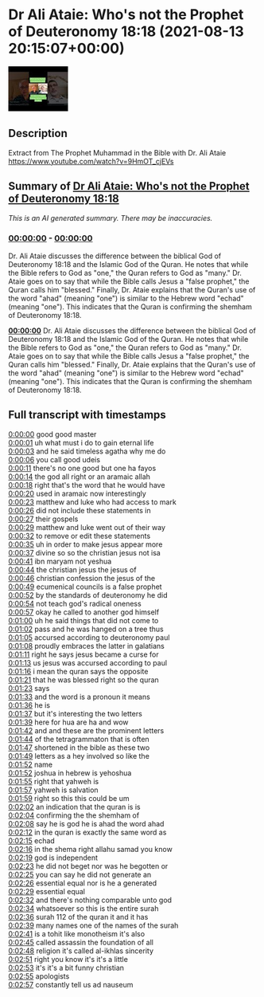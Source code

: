 # Dr Ali Ataie: Who's not the Prophet of Deuteronomy 18:18 (2021-08-13 20:15:07+00:00)

![alt Dr Ali Ataie: Who's not the Prophet of Deuteronomy 18:18](v_tKoiIxYGA.jpg "Dr Ali Ataie: Who's not the Prophet of Deuteronomy 18:18")

## Description

Extract from The Prophet Muhammad in the Bible with Dr. Ali Ataie https://www.youtube.com/watch?v=9HmOT_cjEVs

## Summary of [Dr Ali Ataie: Who's not the Prophet of Deuteronomy 18:18](https://www.youtube.com/watch?v=v_tKoiIxYGA)


*This is an AI generated summary. There may be inaccuracies. [](/)*

### [00:00:00](https://www.youtube.com/watch?v=v_tKoiIxYGA&t=0) - [00:00:00](https://www.youtube.com/watch?v=v_tKoiIxYGA&t=0)

 Dr. Ali Ataie discusses the difference between the biblical God of Deuteronomy 18:18 and the Islamic God of the Quran. He notes that while the Bible refers to God as "one," the Quran refers to God as "many." Dr. Ataie goes on to say that while the Bible calls Jesus a "false prophet," the Quran calls him "blessed." Finally, Dr. Ataie explains that the Quran's use of the word "ahad" (meaning "one") is similar to the Hebrew word "echad" (meaning "one"). This indicates that the Quran is confirming the shemham of Deuteronomy 18:18.

**[00:00:00](https://www.youtube.com/watch?v=v_tKoiIxYGA&t=0)**  Dr. Ali Ataie discusses the difference between the biblical God of Deuteronomy 18:18 and the Islamic God of the Quran. He notes that while the Bible refers to God as "one," the Quran refers to God as "many." Dr. Ataie goes on to say that while the Bible calls Jesus a "false prophet," the Quran calls him "blessed." Finally, Dr. Ataie explains that the Quran's use of the word "ahad" (meaning "one") is similar to the Hebrew word "echad" (meaning "one"). This indicates that the Quran is confirming the shemham of Deuteronomy 18:18.

## Full transcript with timestamps

[0:00:00](https://youtu.be/v_tKoiIxYGA?t=0) good good master  
[0:00:01](https://youtu.be/v_tKoiIxYGA?t=1) uh what must i do to gain eternal life  
[0:00:03](https://youtu.be/v_tKoiIxYGA?t=3) and he said timeless agatha why me do  
[0:00:06](https://youtu.be/v_tKoiIxYGA?t=6) you call good udeis  
[0:00:11](https://youtu.be/v_tKoiIxYGA?t=11) there's no one good but one ha fayos  
[0:00:14](https://youtu.be/v_tKoiIxYGA?t=14) the god all right or an aramaic allah  
[0:00:18](https://youtu.be/v_tKoiIxYGA?t=18) right that's the word that he would have  
[0:00:20](https://youtu.be/v_tKoiIxYGA?t=20) used in aramaic now interestingly  
[0:00:23](https://youtu.be/v_tKoiIxYGA?t=23) matthew and luke who had access to mark  
[0:00:26](https://youtu.be/v_tKoiIxYGA?t=26) did not include these statements in  
[0:00:27](https://youtu.be/v_tKoiIxYGA?t=27) their gospels  
[0:00:29](https://youtu.be/v_tKoiIxYGA?t=29) matthew and luke went out of their way  
[0:00:32](https://youtu.be/v_tKoiIxYGA?t=32) to remove or edit these statements  
[0:00:35](https://youtu.be/v_tKoiIxYGA?t=35) uh in order to make jesus appear more  
[0:00:37](https://youtu.be/v_tKoiIxYGA?t=37) divine so so the christian jesus not isa  
[0:00:41](https://youtu.be/v_tKoiIxYGA?t=41) ibn maryam not yeshua  
[0:00:44](https://youtu.be/v_tKoiIxYGA?t=44) the christian jesus the jesus of  
[0:00:46](https://youtu.be/v_tKoiIxYGA?t=46) christian confession the jesus of the  
[0:00:49](https://youtu.be/v_tKoiIxYGA?t=49) ecumenical councils is a false prophet  
[0:00:52](https://youtu.be/v_tKoiIxYGA?t=52) by the standards of deuteronomy he did  
[0:00:54](https://youtu.be/v_tKoiIxYGA?t=54) not teach god's radical oneness  
[0:00:57](https://youtu.be/v_tKoiIxYGA?t=57) okay he called to another god himself  
[0:01:00](https://youtu.be/v_tKoiIxYGA?t=60) uh he said things that did not come to  
[0:01:02](https://youtu.be/v_tKoiIxYGA?t=62) pass and he was hanged on a tree thus  
[0:01:05](https://youtu.be/v_tKoiIxYGA?t=65) accursed according to deuteronomy paul  
[0:01:08](https://youtu.be/v_tKoiIxYGA?t=68) proudly embraces the latter in galatians  
[0:01:11](https://youtu.be/v_tKoiIxYGA?t=71) right he says jesus became a curse for  
[0:01:13](https://youtu.be/v_tKoiIxYGA?t=73) us jesus was accursed according to paul  
[0:01:16](https://youtu.be/v_tKoiIxYGA?t=76) i mean the quran says the opposite  
[0:01:21](https://youtu.be/v_tKoiIxYGA?t=81) that he was blessed right so the quran  
[0:01:23](https://youtu.be/v_tKoiIxYGA?t=83) says  
[0:01:33](https://youtu.be/v_tKoiIxYGA?t=93) and the word is a pronoun it means  
[0:01:36](https://youtu.be/v_tKoiIxYGA?t=96) he is  
[0:01:37](https://youtu.be/v_tKoiIxYGA?t=97) but it's interesting the two letters  
[0:01:39](https://youtu.be/v_tKoiIxYGA?t=99) here for hua are ha and wow  
[0:01:42](https://youtu.be/v_tKoiIxYGA?t=102) and and these are the prominent letters  
[0:01:44](https://youtu.be/v_tKoiIxYGA?t=104) of the tetragrammaton that is often  
[0:01:47](https://youtu.be/v_tKoiIxYGA?t=107) shortened in the bible as these two  
[0:01:49](https://youtu.be/v_tKoiIxYGA?t=109) letters as a hey involved so like the  
[0:01:52](https://youtu.be/v_tKoiIxYGA?t=112) name  
[0:01:52](https://youtu.be/v_tKoiIxYGA?t=112) joshua in hebrew is yehoshua  
[0:01:55](https://youtu.be/v_tKoiIxYGA?t=115) right that yahweh is  
[0:01:57](https://youtu.be/v_tKoiIxYGA?t=117) yahweh is salvation  
[0:01:59](https://youtu.be/v_tKoiIxYGA?t=119) right so this this could be um  
[0:02:02](https://youtu.be/v_tKoiIxYGA?t=122) an indication that the quran is is  
[0:02:04](https://youtu.be/v_tKoiIxYGA?t=124) confirming the the shemham of  
[0:02:08](https://youtu.be/v_tKoiIxYGA?t=128) say he is god he is ahad the word ahad  
[0:02:12](https://youtu.be/v_tKoiIxYGA?t=132) in the quran is exactly the same word as  
[0:02:15](https://youtu.be/v_tKoiIxYGA?t=135) echad  
[0:02:16](https://youtu.be/v_tKoiIxYGA?t=136) in the shema right allahu samad you know  
[0:02:19](https://youtu.be/v_tKoiIxYGA?t=139) god is independent  
[0:02:23](https://youtu.be/v_tKoiIxYGA?t=143) he did not beget nor was he begotten or  
[0:02:25](https://youtu.be/v_tKoiIxYGA?t=145) you can say he did not generate an  
[0:02:26](https://youtu.be/v_tKoiIxYGA?t=146) essential equal nor is he a generated  
[0:02:29](https://youtu.be/v_tKoiIxYGA?t=149) essential equal  
[0:02:32](https://youtu.be/v_tKoiIxYGA?t=152) and there's nothing comparable unto god  
[0:02:34](https://youtu.be/v_tKoiIxYGA?t=154) whatsoever so this is the entire surah  
[0:02:36](https://youtu.be/v_tKoiIxYGA?t=156) surah 112 of the quran it and it has  
[0:02:39](https://youtu.be/v_tKoiIxYGA?t=159) many names one of the names of the surah  
[0:02:41](https://youtu.be/v_tKoiIxYGA?t=161) is a tohit like monotheism it's also  
[0:02:45](https://youtu.be/v_tKoiIxYGA?t=165) called assassin the foundation of all  
[0:02:48](https://youtu.be/v_tKoiIxYGA?t=168) religion it's called al-ikhlas sincerity  
[0:02:51](https://youtu.be/v_tKoiIxYGA?t=171) right you know it's it's a little  
[0:02:53](https://youtu.be/v_tKoiIxYGA?t=173) it's it's a bit funny christian  
[0:02:55](https://youtu.be/v_tKoiIxYGA?t=175) apologists  
[0:02:57](https://youtu.be/v_tKoiIxYGA?t=177) constantly tell us ad nauseum  
